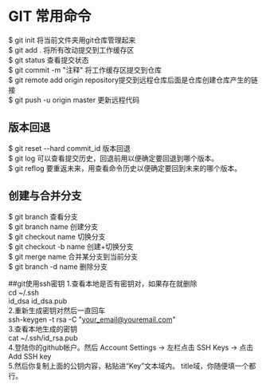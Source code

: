 # GIT 常用命令

$ git init   将当前文件夹用git仓库管理起来<br>
$ git add .  将所有改动提交到工作缓存区<br>
$ git status  查看提交状态<br>
$ git commit -m "注释"    将工作缓存区提交到仓库<br>
$ git remote add origin repository提交到远程仓库后面是仓库创建仓库产生的链接<br>
$ git push -u origin master   更新远程代码

## 版本回退
$ git reset --hard commit_id 版本回退<br>
$ git log 可以查看提交历史，回退前用以便确定要回退到哪个版本。<br>
$ git reflog 要重返未来，用查看命令历史以便确定要回到未来的哪个版本。<br>

## 创建与合并分支

$ git branch 查看分支<br>
$ git branch name 创建分支<br>
$ git checkout name 切换分支<br>
$ git checkout -b name 创建+切换分支<br>
$ git merge name 合并某分支到当前分支<br>
$ git branch -d name 删除分支<br>

##git使用ssh密钥
1.查看本地是否有密钥对，如果存在就删除<br>
    cd ~/.ssh<br>
    id_dsa id_dsa.pub<br>
2.重新生成密钥对然后一直回车<br>
    ssh-keygen -t rsa -C "your_email@youremail.com"<br>
3.查看本地生成的密钥<br>
    cat ~/.ssh/id_rsa.pub<br>
4.登陆你的github帐户。然后 Account Settings -> 左栏点击 SSH Keys -> 点击 Add SSH key<br>
5.然后你复制上面的公钥内容，粘贴进“Key”文本域内。 title域，你随便填一个都行。
